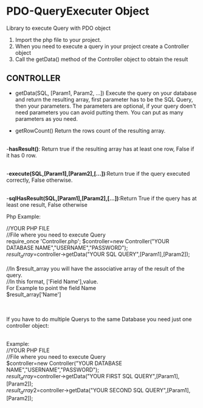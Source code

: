 # PDO-QueryExecuter Object
Library to execute Query with PDO object

1. Import the php file to your project.
2. When you need to execute a query in your project create a Controller object
3. Call the getData() method of the Controller object to obtain the result

## CONTROLLER
- getData(SQL, [Param1, Param2, ...]) 
  Execute the query on your database and return the resulting array, first parameter has to be the SQL Query, then your parameters.
  The parameters are optional, if your query doen't need parameters you can avoid putting them.
  You can put as many parameters as you need.

- getRowCount()
  Return the rows count of the resulting array.<br><br>

-<b>hasResult()</b>: Return true if the resulting array has at least one row, False if it has 0 row.<br><br>

-<b>execute(SQL,[Param1],[Param2],[...])</b>:Return true if the query executed correctly, False otherwise.<br><br>

-<b>sqlHasResult(SQL,[Param1],[Param2],[...])</b>:Return True if the query has at least one result, False otherwise</b>

Php Example:

//YOUR PHP FILE<br>
//File where you need to execute Query<br>
  require_once 'Controller.php';
  $controller=new Controller("YOUR DATABASE NAME","USERNAME","PASSWORD");<br>
  $result_array=$controller->getData("YOUR SQL QUERY",[Param1],[Param2]);<br>
<br>
//In $result_array you will have the associative array of the result of the query.<br>
//In this format, ['Field Name'],value.<br>
For Example to point the field Name<br>
  $result_array['Name']<br><br><br>
  
  
  If you have to do multiple Querys to the same Database you need just one controller object:<br><br>
  
  Example:<br>
  //YOUR PHP FILE <br>
  //File where you need to execute Query<br>
    $controller=new Controller("YOUR DATABASE NAME","USERNAME","PASSWORD");<br>
    $result_array=$controller->getData("YOUR FIRST SQL QUERY",[Param1],[Param2]);<br>
    $result_array2=$controller->getData("YOUR SECOND SQL QUERY",[Param1],[Param2]);<br>
  
